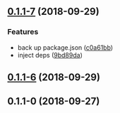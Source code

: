 <a name="0.1.1-7"></a>
## [0.1.1-7](https://github.com/thonatos/Yordles/compare/v0.1.1-6...v0.1.1-7) (2018-09-29)


### Features

* back up package.json ([c0a61bb](https://github.com/thonatos/Yordles/commit/c0a61bb))
* inject deps ([9bd89da](https://github.com/thonatos/Yordles/commit/9bd89da))



<a name="0.1.1-6"></a>
## [0.1.1-6](https://github.com/thonatos/Yordles/compare/v0.1.1-0...v0.1.1-6) (2018-09-29)



<a name="0.1.1-0"></a>
## 0.1.1-0 (2018-09-27)



